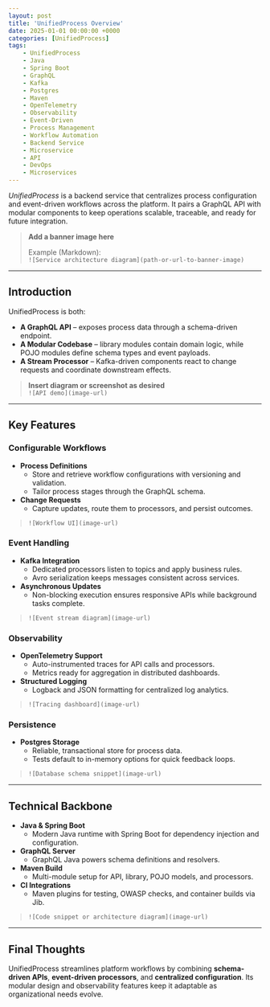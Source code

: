 ```yaml
---
layout: post
title: 'UnifiedProcess Overview'
date: 2025-01-01 00:00:00 +0000
categories: [UnifiedProcess]
tags:
    - UnifiedProcess
    - Java
    - Spring Boot
    - GraphQL
    - Kafka
    - Postgres
    - Maven
    - OpenTelemetry
    - Observability
    - Event-Driven
    - Process Management
    - Workflow Automation
    - Backend Service
    - Microservice
    - API
    - DevOps
    - Microservices
---
```


_UnifiedProcess_ is a backend service that centralizes process configuration and event-driven workflows across the platform. It pairs a GraphQL API with modular components to keep operations scalable, traceable, and ready for future integration.

> **Add a banner image here**
>
> Example (Markdown):  
> `![Service architecture diagram](path-or-url-to-banner-image)`

---

## Introduction

UnifiedProcess is both:

-   **A GraphQL API** – exposes process data through a schema-driven endpoint.
-   **A Modular Codebase** – library modules contain domain logic, while POJO modules define schema types and event payloads.
-   **A Stream Processor** – Kafka-driven components react to change requests and coordinate downstream effects.

> **Insert diagram or screenshot as desired**  
> `![API demo](image-url)`

---

## Key Features

### Configurable Workflows

-   **Process Definitions**
    -   Store and retrieve workflow configurations with versioning and validation.
    -   Tailor process stages through the GraphQL schema.
-   **Change Requests**
    -   Capture updates, route them to processors, and persist outcomes.

> `![Workflow UI](image-url)`

### Event Handling

-   **Kafka Integration**
    -   Dedicated processors listen to topics and apply business rules.
    -   Avro serialization keeps messages consistent across services.
-   **Asynchronous Updates**
    -   Non-blocking execution ensures responsive APIs while background tasks complete.

> `![Event stream diagram](image-url)`

### Observability

-   **OpenTelemetry Support**
    -   Auto-instrumented traces for API calls and processors.
    -   Metrics ready for aggregation in distributed dashboards.
-   **Structured Logging**
    -   Logback and JSON formatting for centralized log analytics.

> `![Tracing dashboard](image-url)`

### Persistence

-   **Postgres Storage**
    -   Reliable, transactional store for process data.
    -   Tests default to in-memory options for quick feedback loops.

> `![Database schema snippet](image-url)`

---

## Technical Backbone

-   **Java & Spring Boot**
    -   Modern Java runtime with Spring Boot for dependency injection and configuration.
-   **GraphQL Server**
    -   GraphQL Java powers schema definitions and resolvers.
-   **Maven Build**
    -   Multi-module setup for API, library, POJO models, and processors.
-   **CI Integrations**
    -   Maven plugins for testing, OWASP checks, and container builds via Jib.

> `![Code snippet or architecture diagram](image-url)`

---

## Final Thoughts

UnifiedProcess streamlines platform workflows by combining **schema-driven APIs**, **event-driven processors**, and **centralized configuration**. Its modular design and observability features keep it adaptable as organizational needs evolve.
